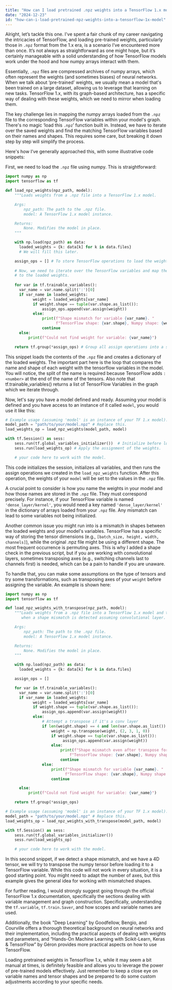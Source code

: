 ```yaml
---
title: "How can I load pretrained .npz weights into a TensorFlow 1.x model?"
date: "2024-12-23"
id: "how-can-i-load-pretrained-npz-weights-into-a-tensorflow-1x-model"
---
```


Alright, let’s tackle this one. I've spent a fair chunk of my career navigating the intricacies of TensorFlow, and loading pre-trained weights, particularly those in `.npz` format from the 1.x era, is a scenario I’ve encountered more than once. It’s not always as straightforward as one might hope, but it’s certainly manageable with a solid understanding of how TensorFlow models work under the hood and how numpy arrays interact with them.

Essentially, `.npz` files are compressed archives of numpy arrays, which often represent the weights (and sometimes biases) of neural networks. When we talk about ‘pre-trained’ weights, we usually mean a model that's been trained on a large dataset, allowing us to leverage that learning on new tasks. TensorFlow 1.x, with its graph-based architecture, has a specific way of dealing with these weights, which we need to mirror when loading them.

The key challenge lies in mapping the numpy arrays loaded from the `.npz` file to the corresponding TensorFlow variables within your model's graph. There's no magic ‘load this `.npz`’ function built in. Instead, we have to iterate over the saved weights and find the matching TensorFlow variables based on their names and shapes. This requires some care, but breaking it down step by step will simplify the process.

Here's how I’ve generally approached this, with some illustrative code snippets:

First, we need to load the `.npz` file using numpy. This is straightforward:

```python
import numpy as np
import tensorflow as tf

def load_npz_weights(npz_path, model):
    """Loads weights from a .npz file into a TensorFlow 1.x model.

    Args:
        npz_path: The path to the .npz file.
        model: A TensorFlow 1.x model instance.

    Returns:
        None. Modifies the model in place.
    """

    with np.load(npz_path) as data:
      loaded_weights = {k: data[k] for k in data.files}
      # We will fill this later.

    assign_ops = [] # To store TensorFlow operations to load the weights.
    
    # Now, we need to iterate over the TensorFlow variables and map them
    # to the loaded weights.
    
    for var in tf.trainable_variables():
      var_name = var.name.split(':')[0]
      if var_name in loaded_weights:
            weight = loaded_weights[var_name]
            if weight.shape == tuple(var.shape.as_list()):
                assign_ops.append(var.assign(weight))
            else:
                print(f"Shape mismatch for variable {var_name}. "
                      f"TensorFlow shape: {var.shape}, Numpy shape: {weight.shape}")
                continue
      else:
          print(f"Could not find weight for variable: {var_name}")

    return tf.group(*assign_ops) # Group all assign operations into a single one.
```

This snippet loads the contents of the `.npz` file and creates a dictionary of the loaded weights. The important part here is the loop that compares the name and shape of each weight with the tensorflow variables in the model. You will notice, the split of the name is required because TensorFlow adds `:<number>` at the end of the name of the tensors. Also note that tf.trainable_variables() returns a list of TensorFlow Variables in the graph which we iterate through.

Now, let's say you have a model defined and ready. Assuming your model is defined and you have access to an instance of it called `model`, you would use it like this:

```python
# Example usage (assuming 'model' is an instance of your TF 1.x model):
model_path = "path/to/your/model.npz" # Replace this.
load_weights_op = load_npz_weights(model_path, model)

with tf.Session() as sess:
    sess.run(tf.global_variables_initializer())  # Initialize before loading
    sess.run(load_weights_op) # Apply the assignment of the weights.

    # your code here to work with the model.
```

This code initializes the session, initializes all variables, and then runs the assign operations we created in the `load_npz_weights` function. After this operation, the weights of your `model` will be set to the values in the `.npz` file.

A crucial point to consider is how you name the weights in your model and how those names are stored in the `.npz` file. They must correspond precisely. For instance, if your TensorFlow variable is named `'dense_layer/kernel'`, you would need a key named `'dense_layer/kernel'` in the dictionary of arrays loaded from your `.npz` file. Any mismatch can lead to some variables not being initialized.

Another common issue you might run into is a mismatch in shapes between the loaded weights and your model's variables. TensorFlow has a specific way of storing the tensor dimensions (e.g., `[batch_size, height, width, channels]`), while the original .npz file might be using a different shape. The most frequent occurrence is permuting axes. This is why I added a shape check in the previous script, but if you are working with convolutional layers, sometimes transposing axes (e.g., switching channels last to channels first) is needed, which can be a pain to handle if you are unaware.

To handle that, you can make some assumptions on the type of tensors and try some transformations, such as transposing axes of your `weight` before assigning the variable. An example is shown here:

```python
import numpy as np
import tensorflow as tf

def load_npz_weights_with_transpose(npz_path, model):
    """Loads weights from a .npz file into a TensorFlow 1.x model and transposes axes
       when a shape mismatch is detected assuming convolutional layer.

    Args:
        npz_path: The path to the .npz file.
        model: A TensorFlow 1.x model instance.

    Returns:
        None. Modifies the model in place.
    """

    with np.load(npz_path) as data:
      loaded_weights = {k: data[k] for k in data.files}

    assign_ops = []

    for var in tf.trainable_variables():
      var_name = var.name.split(':')[0]
      if var_name in loaded_weights:
            weight = loaded_weights[var_name]
            if weight.shape == tuple(var.shape.as_list()):
                assign_ops.append(var.assign(weight))
            else:
                # Attempt a transpose if it's a conv layer
                if len(weight.shape) == 4 and len(var.shape.as_list()) == 4:
                    weight = np.transpose(weight, (2, 3, 1, 0))
                    if weight.shape == tuple(var.shape.as_list()):
                         assign_ops.append(var.assign(weight))
                    else:
                        print(f"Shape mismatch even after transpose for variable {var_name}. "
                            f"TensorFlow shape: {var.shape}, Numpy shape: {weight.shape}")
                        continue
                else:
                    print(f"Shape mismatch for variable {var_name}. "
                          f"TensorFlow shape: {var.shape}, Numpy shape: {weight.shape}")
                    continue

      else:
          print(f"Could not find weight for variable: {var_name}")

    return tf.group(*assign_ops)

# Example usage (assuming 'model' is an instance of your TF 1.x model):
model_path = "path/to/your/model.npz" # Replace this.
load_weights_op = load_npz_weights_with_transpose(model_path, model)

with tf.Session() as sess:
    sess.run(tf.global_variables_initializer())
    sess.run(load_weights_op)

    # your code here to work with the model.
```

In this second snippet, if we detect a shape mismatch, and we have a 4D tensor, we will try to transpose the numpy tensor before loading it to a TensorFlow variable. While this code will not work in every situation, it is a good starting point. You might need to adapt the number of axes, but this example gives the general idea for working with mismatched shapes.

For further reading, I would strongly suggest going through the official TensorFlow 1.x documentation, specifically the sections dealing with variable management and graph construction. Specifically, understanding the `tf.variable`, `tf.train.Saver`, and how scopes and variable names are used.

Additionally, the book "Deep Learning" by Goodfellow, Bengio, and Courville offers a thorough theoretical background on neural networks and their implementation, including the practical aspects of dealing with weights and parameters, and “Hands-On Machine Learning with Scikit-Learn, Keras & TensorFlow” by Géron provides more practical aspects on how to use TensorFlow.

Loading pretrained weights in TensorFlow 1.x, while it may seem a bit manual at times, is definitely feasible and allows you to leverage the power of pre-trained models effectively. Just remember to keep a close eye on variable names and tensor shapes and be prepared to do some custom adjustments according to your specific needs.
